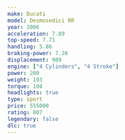 ```yaml
---
make: Ducati
model: Desmosedici RR
year: 2006
acceleration: 7.89
top-speed: 7.71
handling: 5.86
braking-power: 7.26
displacement: 989
engine: ["4 Cylinders", "4 Stroke"]
power: 200
weight: 193
torque: 104
headlights: true
type: sport
price: 555000
rating: 807
legendary: false
dlc: true
---
```

